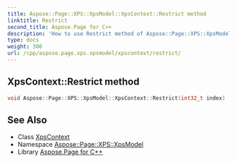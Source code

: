 ```yaml
---
title: Aspose::Page::XPS::XpsModel::XpsContext::Restrict method
linktitle: Restrict
second_title: Aspose.Page for C++
description: 'How to use Restrict method of Aspose::Page::XPS::XpsModel::XpsContext class in C++.'
type: docs
weight: 300
url: /cpp/aspose.page.xps.xpsmodel/xpscontext/restrict/
---
```

## XpsContext::Restrict method




```cpp
void Aspose::Page::XPS::XpsModel::XpsContext::Restrict(int32_t index)
```

## See Also

* Class [XpsContext](../)
* Namespace [Aspose::Page::XPS::XpsModel](../../)
* Library [Aspose.Page for C++](../../../)

